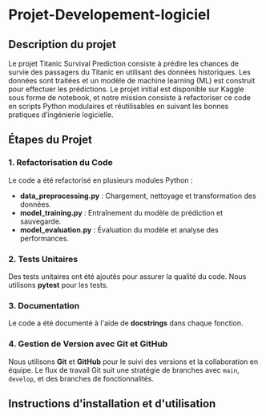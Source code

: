 # Projet-Developement-logiciel

## Description du projet
Le projet Titanic Survival Prediction consiste à prédire les chances de survie des passagers du Titanic en utilisant des données historiques. Les données sont traitées et un modèle de machine learning (ML) est construit pour effectuer les prédictions. Le projet initial est disponible sur Kaggle sous forme de notebook, et notre mission consiste à refactoriser ce code en scripts Python modulaires et réutilisables en suivant les bonnes pratiques d’ingénierie logicielle.

## Étapes du Projet
### 1. Refactorisation du Code
Le code a été refactorisé en plusieurs modules Python :
- **data_preprocessing.py** : Chargement, nettoyage et transformation des données.
- **model_training.py** : Entraînement du modèle de prédiction et sauvegarde.
- **model_evaluation.py** : Évaluation du modèle et analyse des performances.

### 2. Tests Unitaires
Des tests unitaires ont été ajoutés pour assurer la qualité du code. Nous utilisons **pytest** pour les tests.

### 3. Documentation
Le code a été documenté à l'aide de **docstrings** dans chaque fonction.

### 4. Gestion de Version avec Git et GitHub
Nous utilisons **Git** et **GitHub** pour le suivi des versions et la collaboration en équipe. Le flux de travail Git suit une stratégie de branches avec `main`, `develop`, et des branches de fonctionnalités.

## Instructions d'installation et d'utilisation
